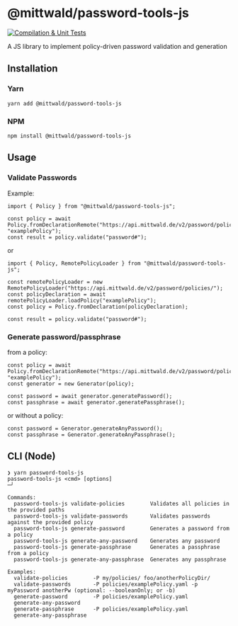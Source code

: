 # @mittwald/password-tools-js

[![Compilation & Unit Tests](https://github.com/mittwald/password-tools-js/actions/workflows/test.yml/badge.svg)](https://github.com/mittwald/password-tools-js/actions/workflows/test.yml)

A JS library to implement policy-driven password validation and generation

## Installation

### Yarn
`yarn add @mittwald/password-tools-js`

### NPM
`npm install @mittwald/password-tools-js`

## Usage
### Validate Passwords

Example:

```
import { Policy } from "@mittwald/password-tools-js";

const policy = await Policy.fromDeclarationRemote("https://api.mittwald.de/v2/password/policies/", "examplePolicy");
const result = policy.validate("password#");
```

or

```
import { Policy, RemotePolicyLoader } from "@mittwald/password-tools-js";

const remotePolicyLoader = new RemotePolicyLoader("https://api.mittwald.de/v2/password/policies/");
const policyDeclaration = await remotePolicyLoader.loadPolicy("examplePolicy");
const policy = Policy.fromDeclaration(policyDeclaration);

const result = policy.validate("password#");
```

### Generate password/passphrase

from a policy:

```
const policy = await Policy.fromDeclarationRemote("https://api.mittwald.de/v2/password/policies/", "examplePolicy");
const generator = new Generator(policy);

const password = await generator.generatePassword();
const passphrase = await generator.generatePassphrase();
```

or without a policy:

```
const password = Generator.generateAnyPassword();
const passphrase = Generator.generateAnyPassphrase();
```

## CLI (Node)

```
❯ yarn password-tools-js
password-tools-js <cmd> [options]                                                                                                                                                                                                                                                                                  ─╯

Commands:
  password-tools-js validate-policies        Validates all policies in the provided paths
  password-tools-js validate-passwords       Validates passwords against the provided policy
  password-tools-js generate-password        Generates a password from a policy
  password-tools-js generate-any-password    Generates any password
  password-tools-js generate-passphrase      Generates a passphrase from a policy
  password-tools-js generate-any-passphrase  Generates any passphrase

Examples:
  validate-policies        -P my/policies/ foo/anotherPolicyDir/
  validate-passwords       -P policies/examplePolicy.yaml -p myPassword anotherPw (optional: --booleanOnly; or -b)
  generate-password        -P policies/examplePolicy.yaml
  generate-any-password
  generate-passphrase      -P policies/examplePolicy.yaml
  generate-any-passphrase
```
